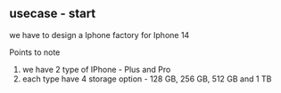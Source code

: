 ## usecase - start

we have to design a Iphone factory for Iphone 14

Points to note
1. we have 2 type of IPhone - Plus and Pro
2. each type have 4 storage option - 128 GB, 256 GB, 512 GB and 1 TB